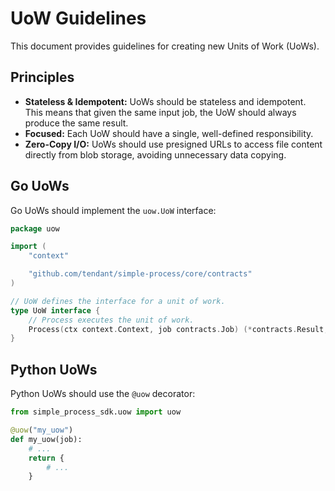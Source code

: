 # UoW Guidelines

This document provides guidelines for creating new Units of Work (UoWs).

## Principles

* **Stateless & Idempotent:** UoWs should be stateless and idempotent. This means that given the same input job, the UoW should always produce the same result.
* **Focused:** Each UoW should have a single, well-defined responsibility.
* **Zero-Copy I/O:** UoWs should use presigned URLs to access file content directly from blob storage, avoiding unnecessary data copying.

## Go UoWs

Go UoWs should implement the `uow.UoW` interface:

```go
package uow

import (
	"context"

	"github.com/tendant/simple-process/core/contracts"
)

// UoW defines the interface for a unit of work.
type UoW interface {
	// Process executes the unit of work.
	Process(ctx context.Context, job contracts.Job) (*contracts.Result, error)
}
```

## Python UoWs

Python UoWs should use the `@uow` decorator:

```python
from simple_process_sdk.uow import uow

@uow("my_uow")
def my_uow(job):
    # ...
    return {
        # ...
    }
```

